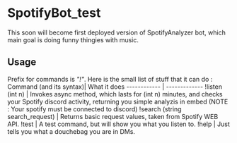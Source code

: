 # SpotifyBot_test
This soon will become first deployed version of SpotifyAnalyzer bot, which main goal is doing funny thingies with music.
## Usage
Prefix for commands is _"!"_.
Here is the  small list of stuff that it can do : 
Command (and its syntax)| What it does
------------ | -------------
!listen (int n) | Invokes async method, which lasts for (int n) minutes, and checks your Spotify discord activity, returning you simple analyzis in embed (NOTE : Your spotify must be connected to discord)
!search (string search_request) | Returns basic request values, taken from Spotify WEB API.
!test | A test command, but will show you what you listen to.
!help | Just tells you what a douchebag you are in DMs.
